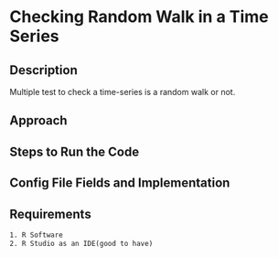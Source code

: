 Checking Random Walk in a Time Series
===================================================

## Description
Multiple test to check a time-series is a random walk or not.

## Approach

## Steps to Run the Code


## Config File Fields and Implementation


## Requirements
```xml
1. R Software
2. R Studio as an IDE(good to have)
```

  